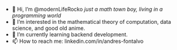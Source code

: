 - 👋 Hi, I’m @modernLifeRocko *just a math town boy, living in a programming world*
- 👀 I’m interested in the mathematical theory of computation, data science, and good old anime.
- 🌱 I’m currently learning backend development.
- 📫 How to reach me: linkedin.com/in/andres-fontalvo

<!---
modernLifeRocko/modernLifeRocko is a ✨ special ✨ repository because its `README.md` (this file) appears on your GitHub profile.
You can click the Preview link to take a look at your changes.
--->
